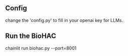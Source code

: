 ## Config
change the 'config.py' to fill in your openai key for LLMs.

## Run the BioHAC
chainlit run biohac.py --port=8001